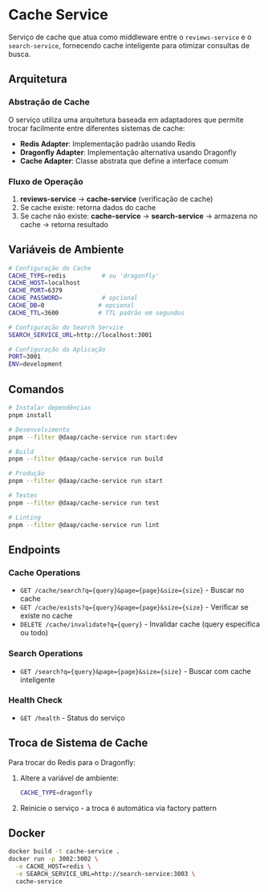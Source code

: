 # Cache Service

Serviço de cache que atua como middleware entre o `reviews-service` e o `search-service`, fornecendo cache inteligente para otimizar consultas de busca.

## Arquitetura

### Abstração de Cache
O serviço utiliza uma arquitetura baseada em adaptadores que permite trocar facilmente entre diferentes sistemas de cache:

- **Redis Adapter**: Implementação padrão usando Redis
- **Dragonfly Adapter**: Implementação alternativa usando Dragonfly
- **Cache Adapter**: Classe abstrata que define a interface comum

### Fluxo de Operação
1. **reviews-service** → **cache-service** (verificação de cache)
2. Se cache existe: retorna dados do cache
3. Se cache não existe: **cache-service** → **search-service** → armazena no cache → retorna resultado

## Variáveis de Ambiente

```bash
# Configuração do Cache
CACHE_TYPE=redis          # ou 'dragonfly'
CACHE_HOST=localhost
CACHE_PORT=6379
CACHE_PASSWORD=           # opcional
CACHE_DB=0               # opcional
CACHE_TTL=3600           # TTL padrão em segundos

# Configuração do Search Service
SEARCH_SERVICE_URL=http://localhost:3001

# Configuração da Aplicação
PORT=3001
ENV=development
```

## Comandos

```bash
# Instalar dependências
pnpm install

# Desenvolvimento
pnpm --filter @daap/cache-service run start:dev

# Build
pnpm --filter @daap/cache-service run build

# Produção
pnpm --filter @daap/cache-service run start

# Testes
pnpm --filter @daap/cache-service run test

# Linting
pnpm --filter @daap/cache-service run lint
```

## Endpoints

### Cache Operations
- `GET /cache/search?q={query}&page={page}&size={size}` - Buscar no cache
- `GET /cache/exists?q={query}&page={page}&size={size}` - Verificar se existe no cache
- `DELETE /cache/invalidate?q={query}` - Invalidar cache (query específica ou todo)

### Search Operations
- `GET /search?q={query}&page={page}&size={size}` - Buscar com cache inteligente

### Health Check
- `GET /health` - Status do serviço

## Troca de Sistema de Cache

Para trocar do Redis para o Dragonfly:

1. Altere a variável de ambiente:
   ```bash
   CACHE_TYPE=dragonfly
   ```

2. Reinicie o serviço - a troca é automática via factory pattern

## Docker

```bash
docker build -t cache-service .
docker run -p 3002:3002 \
  -e CACHE_HOST=redis \
  -e SEARCH_SERVICE_URL=http://search-service:3003 \
  cache-service
```
